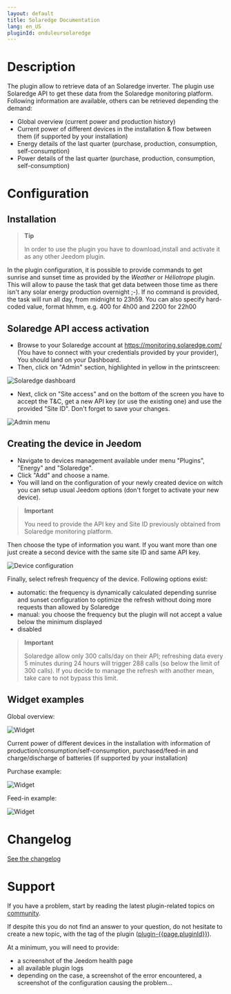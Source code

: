 ```yaml
---
layout: default
title: Solaredge Documentation
lang: en_US
pluginId: onduleursolaredge
---
```


# Description

The plugin allow to retrieve data of an Solaredge inverter.
The plugin use Solaredge API to get these data from the Solaredge monitoring platform.
Following information are available, others can be retrieved depending the demand:

- Global overview (current power and production history)
- Current power of different devices in the installation & flow between them (if supported by your installation)
- Energy details of the last quarter (purchase, production, consumption, self-consumption)
- Power details of the last quarter (purchase, production, consumption, self-consumption)

# Configuration

## Installation

> **Tip**
>
> In order to use the plugin you have to download,install and activate it as any other Jeedom plugin.

In the plugin configuration, it is possible to provide commands to get sunrise and sunset time as provided by the *Weather* or *Héliotrope* plugin. This will allow to pause the task that get data between those time as there isn't any solar energy production overnight ;-). If no command is provided, the task will run all day, from midnight to 23h59. You can also specify hard-coded value, format hhmm, e.g. 400 for 4h00 and 2200 for 22h00

## Solaredge API access activation

- Browse to your Solaredge account at <https://monitoring.solaredge.com/> (You have to connect with your credentials provided by your provider), You should land on your Dashboard.
- Then, click on "Admin" section, highlighted in yellow in the printscreen:

![Solaredge dashboard](../images/solaredge_dashboard.png "Solaredge dashboard")

- Next, click on "Site access" and on the bottom of the screen you have to accept the T&C, get a new API key (or use the existing one) and use the provided "Site ID". Don't forget to save your changes.

![Admin menu](../images/solaredge_admin.png "Admin menu")

## Creating the device in Jeedom

- Navigate to devices management available under menu "Plugins", "Energy" and "Solaredge".
- Click "Add" and choose a name.
- You will land on the configuration of your newly created device on witch you can setup usual Jeedom options (don't forget to activate your new device).

> **Important**
>
> You need to provide the API key and Site ID previously obtained from Solaredge monitoring platform.

Then choose the type of information you want. If you want more than one just create a second device with the same site ID and same API key.

![Device configuration](../images/equip_config.png "Device configuration")

Finally, select refresh frequency of the device. Following options exist:

- automatic: the frequency is dynamically calculated depending sunrise and sunset configuration to optimize the refresh without doing more requests than allowed by Solaredge
- manual: you choose the frequency but the plugin will not accept a value below the minimum displayed
- disabled

> **Important**
>
> Solaredge allow only 300 calls/day on their API; refreshing data every 5 minutes during 24 hours will trigger 288 calls (so below the limit of 300 calls). If you decide to manage the refresh with another mean, take care to not bypass this limit.

## Widget examples

Global overview:

![Widget](../images/widget.png "Widget")

Current power of different devices in the installation with information of production/consumption/self-consumption, purchased/feed-in and charge/discharge of batteries (if supported by your installation)

Purchase example:

![Widget](../images/widget_powerflow_purchased.png "Widget")

Feed-in example:

![Widget](../images/widget_powerflow_feedin.png "Widget")

# Changelog

[See the changelog](./changelog)

# Support

If you have a problem, start by reading the latest plugin-related topics on [community]({{site.forum}}/tag/plugin-{{page.pluginId}}).

If despite this you do not find an answer to your question, do not hesitate to create a new topic, with the tag of the plugin ([plugin-{{page.pluginId}}]({{site.forum}}/tag/plugin-{{page.pluginId}})).

At a minimum, you will need to provide:

- a screenshot of the Jeedom health page
- all available plugin logs
- depending on the case, a screenshot of the error encountered, a screenshot of the configuration causing the problem...
